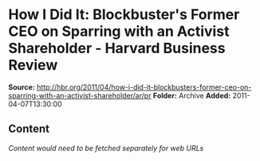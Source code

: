 # How I Did It: Blockbuster's Former CEO on Sparring with an Activist Shareholder - Harvard Business Review

**Source:** http://hbr.org/2011/04/how-i-did-it-blockbusters-former-ceo-on-sparring-with-an-activist-shareholder/ar/pr
**Folder:** Archive
**Added:** 2011-04-07T13:30:00




## Content
*Content would need to be fetched separately for web URLs*
